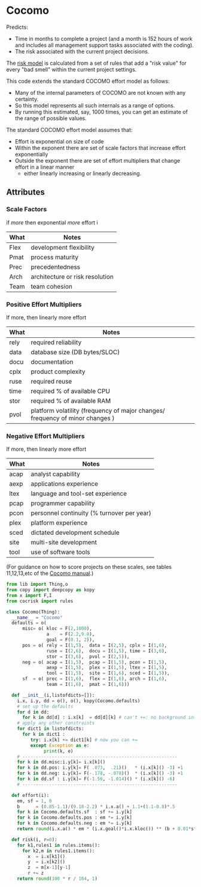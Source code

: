 # Cocomo
Predicts:
- Time in months to complete a project (and a month is 152 hours of
work and includes all management support tasks associated with the coding).
- The risk associated with the current project decisions.

The [risk model](cocrisk) is calculated from a set of rules that add a "risk value" for
every "bad smell" within the current project settings.

This code extends the standard COCOMO effort model as follows:
- Many of the internal parameters of COCOMO are not known with any certainty.
- So this model
represents all such internals as a range of options.
- By running this estimated, say, 1000
times, you can get an estimate of the range of possible values.

The standard COCOMO effort model assumes that:
-  Effort is exponential on size of code
- Within the exponent there are set of scale factors that increase effort exponentially
- Outside the exponent there are set of effort multipliers that change effort in a linear manner
  - either linearly increasing  or linearly decreasing.

## Attributes
### Scale Factors
if _more_ then exponential _more_ effort i

|What| Notes|
|----|------|
| Flex | development flexibility|
|Pmat| process maturity |
|Prec| precedentedness|
|Arch| architecture or risk resolution |
|Team|team cohesion|

### Positive Effort Multipliers
If more, then linearly more effort 

|What| Notes|
|----|------|
|rely| required reliability |
|data| database size (DB bytes/SLOC) |
|docu| documentation|
|cplx | product complexity|
|ruse |required reuse|
|time |required % of available CPU
|stor| required % of available RAM
|pvol| platform volatility (frequency of major changes/ frequency of minor changes )|


### Negative Effort Multipliers
If more, then linearly more effort 


|What| Notes|
|----|------|
|acap|analyst capability|
|aexp|applications experience |
|ltex| language and tool-set experience |
|pcap |programmer capability|
|pcon| personnel continuity (% turnover per year) |
|plex| platform experience|
|sced| dictated development schedule|
|site| multi-site development|
|tool| use of software tools|

(For guidance on how to score projects on these scales, see tables 11,12,13,etc
of the [Cocomo manual](http://sunset.usc.edu/csse/affiliate/private/COCOMOII_2000/COCOMOII-040600/modelman.pdf).)

```py
from lib import Thing,o
from copy import deepcopy as kopy
from x import F,I
from cocrisk import rules

class Cocomo(Thing):
  __name__ = "Cocomo"
  defaults = o(
      misc= o( kloc = F(2,1000),
               a    = F(2.2,9.8),
               goal = F(0.1, 2)),
      pos = o( rely = I(1,5),  data = I(2,5), cplx = I(1,6),
               ruse = I(2,6),  docu = I(1,5), time = I(3,6),
               stor = I(3,6),  pvol = I(2,5)),
      neg = o( acap = I(1,5),  pcap = I(1,5), pcon = I(1,5),
               aexp = I(1,5),  plex = I(1,5), ltex = I(1,5),
               tool = I(1,5),  site = I(1,6), sced = I(1,5)),
      sf  = o( prec = I(1,6),  flex = I(1,6), arch = I(1,6),
               team = I(1,6),  pmat = I(1,6)))

  def __init__(i,listofdicts=[]):
    i.x, i.y, dd = o(), o(), kopy(Cocomo.defaults)
    # set up the defaults
    for d in dd:
      for k in dd[d] : i.x[k]  = dd[d][k] # can't +=: no background info
    # apply any other constraints
    for dict1 in listofdicts:
      for k in dict1 :
         try: i.x[k] += dict1[k] # now you can +=
         except Exception as e:
              print(k, e)
    # ----------------------------------------------------------
    for k in dd.misc:i.y[k]= i.x[k]()
    for k in dd.pos: i.y[k]= F( .073,  .21)()   * (i.x[k]() -3) +1
    for k in dd.neg: i.y[k]= F(-.178, -.078)()  * (i.x[k]() -3) +1
    for k in dd.sf : i.y[k]= F(-1.56, -1.014)() * (i.x[k]() -6)
    # ----------------------------------------------------------

  def effort(i):
    em, sf = 1, 0
    b      = (0.85-1.1)/(9.18-2.2) * i.x.a() + 1.1+(1.1-0.8)*.5
    for k in Cocomo.defaults.sf  : sf += i.y[k]
    for k in Cocomo.defaults.pos : em *= i.y[k]
    for k in Cocomo.defaults.neg : em *= i.y[k]
    return round(i.x.a() * em * (i.x.goal()*i.x.kloc()) ** (b + 0.01*sf), 1)

  def risk(i, r=0):
    for k1,rules1 in rules.items():
      for k2,m in rules1.items():
        x  = i.x[k1]()
        y  = i.x[k2]()
        z  = m[x-1][y-1]
        r += z
    return round(100 * r / 104, 1)
```
